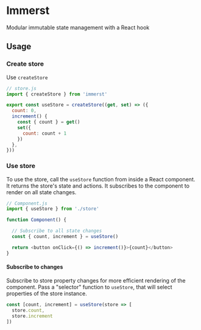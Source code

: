 # Immerst

Modular immutable state management with a React hook

## Usage

### Create store

Use `createStore` 

```js
// store.js
import { createStore } from 'immerst'

export const useStore = createStore((get, set) => ({
  count: 0,
  increment() {
    const { count } = get()
    set({
      count: count + 1
    })
  },
}))
```

### Use store

To use the store, call the `useStore` function from inside a React component. It returns the store's state and actions. It subscribes to the component to render on all state changes.

```js
// Component.js
import { useStore } from './store'

function Component() {

  // Subscribe to all state changes
  const { count, increment } = useStore()

  return <button onClick={() => increment()}>{count}</button>
}
```

#### Subscribe to changes

Subscribe to store property changes for more efficient rendering of the component. Pass a "selector" function to `useStore`, that will select properties of the store instance.

```js
const [count, increment] = useStore(store => [
  store.count,
  store.increment
])
```
